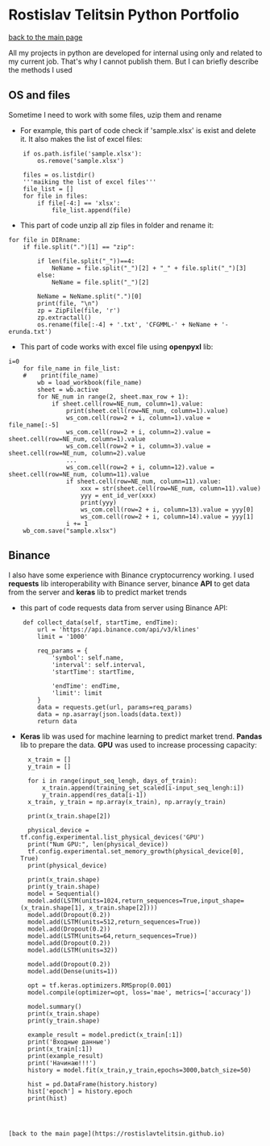 # Rostislav Telitsin Python Portfolio
[back to the main page](https://rostislavtelitsin.github.io)

All my projects in python are developed for internal using only and related to my current job. That's why I cannot publish them. But I can briefly describe the methods I used

## OS and files

Sometime I need to work with some files, uzip them and rename
- For example, this part of code check if 'sample.xlsx' is exist and delete it. It also makes the list of excel files:
~~~
    if os.path.isfile('sample.xlsx'):
        os.remove('sample.xlsx')

    files = os.listdir()
    '''maiking the list of excel files'''
    file_list = []
    for file in files:
        if file[-4:] == 'xlsx':
            file_list.append(file)
~~~

- This part of code unzip all zip files in folder and rename it:
~~~
for file in DIRname:
    if file.split(".")[1] == "zip":

        if len(file.split("_"))==4:
            NeName = file.split("_")[2] + "_" + file.split("_")[3]
        else:
            NeName = file.split("_")[2]
        
        NeName = NeName.split(".")[0]
        print(file, "\n")
        zp = ZipFile(file, 'r')
        zp.extractall()
        os.rename(file[:-4] + '.txt', 'CFGMML-' + NeName + '-erunda.txt')
~~~        


- This part of code works with excel file using **openpyxl** lib:
~~~ 
i=0
    for file_name in file_list:
    #    print(file_name)
        wb = load_workbook(file_name)
        sheet = wb.active
        for NE_num in range(2, sheet.max_row + 1):
            if sheet.cell(row=NE_num, column=1).value:
                print(sheet.cell(row=NE_num, column=1).value)
                ws_com.cell(row=2 + i, column=1).value = file_name[:-5]
                ws_com.cell(row=2 + i, column=2).value = sheet.cell(row=NE_num, column=1).value
                ws_com.cell(row=2 + i, column=3).value = sheet.cell(row=NE_num, column=2).value
                ...
                ws_com.cell(row=2 + i, column=12).value = sheet.cell(row=NE_num, column=11).value
                if sheet.cell(row=NE_num, column=11).value:
                    xxx = str(sheet.cell(row=NE_num, column=11).value)
                    yyy = ent_id_ver(xxx)
                    print(yyy)
                    ws_com.cell(row=2 + i, column=13).value = yyy[0]
                    ws_com.cell(row=2 + i, column=14).value = yyy[1]
                i += 1
    wb_com.save("sample.xlsx")
~~~ 

## Binance
I also have some experience with Binance cryptocurrency working. I used **requests** lib interoperability with Binance server, binance **API** to get data from the server and **keras** lib to predict market trends

- this part of code requests data from server using Binance API:
~~~
    def collect_data(self, startTime, endTime):
        url = 'https://api.binance.com/api/v3/klines'
        limit = '1000'

        req_params = {
            'symbol': self.name,
            'interval': self.interval,
            'startTime': startTime,

            'endTime': endTime,
            'limit': limit
        }
        data = requests.get(url, params=req_params)
        data = np.asarray(json.loads(data.text))
        return data
~~~

- **Keras** lib was used for machine learning to predict market trend. **Pandas** lib to prepare the data. **GPU** was used to increase processing capacity:  
  ~~~
    x_train = []
    y_train = []

    for i in range(input_seq_lengh, days_of_train):
        x_train.append(training_set_scaled[i-input_seq_lengh:i])
        y_train.append(res_data[i-1])
    x_train, y_train = np.array(x_train), np.array(y_train)

    print(x_train.shape[2])

    physical_device = tf.config.experimental.list_physical_devices('GPU')
    print("Num GPU:", len(physical_device))
    tf.config.experimental.set_memory_growth(physical_device[0], True)
    print(physical_device)

    print(x_train.shape)
    print(y_train.shape)
    model = Sequential()
    model.add(LSTM(units=1024,return_sequences=True,input_shape=(x_train.shape[1], x_train.shape[2])))
    model.add(Dropout(0.2))
    model.add(LSTM(units=512,return_sequences=True))
    model.add(Dropout(0.2))
    model.add(LSTM(units=64,return_sequences=True))
    model.add(Dropout(0.2))
    model.add(LSTM(units=32))
    
    model.add(Dropout(0.2))
    model.add(Dense(units=1))
    
    opt = tf.keras.optimizers.RMSprop(0.001)
    model.compile(optimizer=opt, loss='mae', metrics=['accuracy'])
    
    model.summary()
    print(x_train.shape)
    print(y_train.shape)
    
    example_result = model.predict(x_train[:1])
    print('Входные данные')
    print(x_train[:1])
    print(example_result)
    print('Начинаю!!!')
    history = model.fit(x_train,y_train,epochs=3000,batch_size=50)
    
    hist = pd.DataFrame(history.history)
    hist['epoch'] = history.epoch
    print(hist)
~~~  



[back to the main page](https://rostislavtelitsin.github.io)
